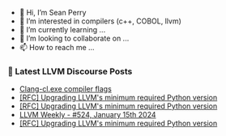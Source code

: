 - 👋 Hi, I’m Sean Perry
- 👀 I’m interested in compilers (c++, COBOL, llvm)
- 🌱 I’m currently learning ...
- 💞️ I’m looking to collaborate on ...
- 📫 How to reach me ...

<!---
s66perry/s66perry is a ✨ special ✨ repository because its `README.md` (this file) appears on your GitHub profile.
You can click the Preview link to take a look at your changes.
--->
### 📕 Latest LLVM Discourse Posts

<!-- DISCOURSE-LLVM:START -->
- [Clang-cl.exe compiler flags](https://discourse.llvm.org/t/clang-cl-exe-compiler-flags/76265#post_3)
- [[RFC] Upgrading LLVM&#39;s minimum required Python version](https://discourse.llvm.org/t/rfc-upgrading-llvms-minimum-required-python-version/67571#post_16)
- [[RFC] Upgrading LLVM&#39;s minimum required Python version](https://discourse.llvm.org/t/rfc-upgrading-llvms-minimum-required-python-version/67571#post_15)
- [LLVM Weekly - #524, January 15th 2024](https://discourse.llvm.org/t/llvm-weekly-524-january-15th-2024/76274#post_2)
- [[RFC] Upgrading LLVM&#39;s minimum required Python version](https://discourse.llvm.org/t/rfc-upgrading-llvms-minimum-required-python-version/67571#post_14)
<!-- DISCOURSE-LLVM:END -->
